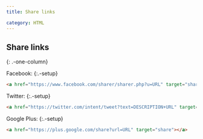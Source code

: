 ```yaml
---
title: Share links

category: HTML
---
```


## Share links

{: .-one-column}

Facebook:
{:.-setup}

```html
<a href="https://www.facebook.com/sharer/sharer.php?u=URL" target="share"></a>
```

Twitter:
{:.-setup}

```html
<a href="https://twitter.com/intent/tweet?text=DESCRIPTION+URL" target="share"></a>
```

Google Plus:
{:.-setup}

```html
<a href="https://plus.google.com/share?url=URL" target="share"></a>
```
